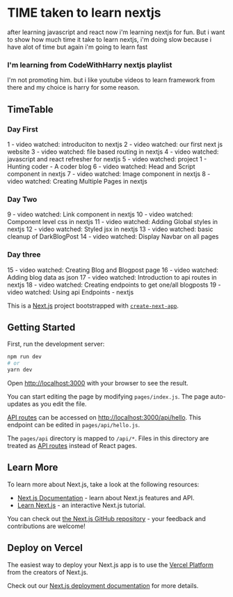# TIME taken to learn nextjs
after learning javascript and react now i'm learning nextjs for fun.
But i want to show how much time it take to learn nextjs, i'm doing slow because i have alot of time but again i'm going to learn fast

### I'm learning from CodeWithHarry nextjs playlist
I'm not promoting him. but i like youtube videos to learn framework from there and my choice is harry for some reason.

## TimeTable

### Day First
1 - video watched: introduciton to nextjs
2 - video watched: our first next js website
3 - video watched: file based routing in nextjs
4 - video watched: javascript and react refresher for nextjs
5 - video watched: project 1 - Hunting coder - A coder blog
6 - video watched: Head and Script component in nextjs
7 - video watched: Image component in nextjs
8 - video watched: Creating Multiple Pages in nextjs

### Day Two
9 - video watched: Link component in nextjs
10 - video watched: Component level css in nextjs
11 - video watched: Adding Global styles in nextjs
12 - video watched: Styled jsx in nextjs
13 - video watched: basic cleanup of DarkBlogPost
14 - video watched: Display Navbar on all pages

### Day three
15 - video watched: Creating Blog and Blogpost page
16 - video watched: Adding blog data as json
17 - video watched: Introduction to api routes in nextjs
18 - video watched: Creating endpoints to get one/all blogposts
19 - video watched: Using api Endpoints - nextjs



This is a [Next.js](https://nextjs.org/) project bootstrapped with [`create-next-app`](https://github.com/vercel/next.js/tree/canary/packages/create-next-app).

## Getting Started

First, run the development server:

```bash
npm run dev
# or
yarn dev
```

Open [http://localhost:3000](http://localhost:3000) with your browser to see the result.

You can start editing the page by modifying `pages/index.js`. The page auto-updates as you edit the file.

[API routes](https://nextjs.org/docs/api-routes/introduction) can be accessed on [http://localhost:3000/api/hello](http://localhost:3000/api/hello). This endpoint can be edited in `pages/api/hello.js`.

The `pages/api` directory is mapped to `/api/*`. Files in this directory are treated as [API routes](https://nextjs.org/docs/api-routes/introduction) instead of React pages.

## Learn More

To learn more about Next.js, take a look at the following resources:

- [Next.js Documentation](https://nextjs.org/docs) - learn about Next.js features and API.
- [Learn Next.js](https://nextjs.org/learn) - an interactive Next.js tutorial.

You can check out [the Next.js GitHub repository](https://github.com/vercel/next.js/) - your feedback and contributions are welcome!

## Deploy on Vercel

The easiest way to deploy your Next.js app is to use the [Vercel Platform](https://vercel.com/new?utm_medium=default-template&filter=next.js&utm_source=create-next-app&utm_campaign=create-next-app-readme) from the creators of Next.js.

Check out our [Next.js deployment documentation](https://nextjs.org/docs/deployment) for more details.
